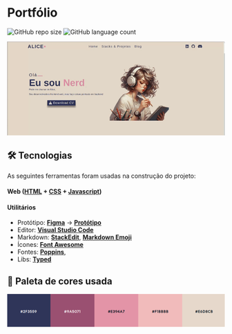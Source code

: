# Portfólio

![GitHub repo size](https://img.shields.io/github/repo-size/Ana-Alice-Honorio/portfolio-alice?style=for-the-badge)
![GitHub language count](https://img.shields.io/github/languages/count/Ana-Alice-Honorio/portfolio-alice?style=for-the-badge)

![primeira página do portfolio](./images/portfolio.gif)

## 🛠 Tecnologias

As seguintes ferramentas foram usadas na construção do projeto:

#### **Web**  ([HTML](https://developer.mozilla.org/en-US/docs/Web/HTML)  +  [CSS](https://developer.mozilla.org/en-US/docs/Web/CSS) + [Javascript](https://developer.mozilla.org/en-US/docs/Web/JavaScript))

#### **Utilitários**

-   Protótipo:  **[Figma](https://www.figma.com/)**  →  **[Protótipo]()**
-   Editor:  **[Visual Studio Code](https://code.visualstudio.com/)**
-   Markdown:  **[StackEdit](https://stackedit.io/)**,  **[Markdown Emoji](https://emojisparacopiar.com/)**
-   Ícones:   **[Font Awesome](https://fontawesome.com/)**
-   Fontes:  **[Poppins](https://fonts.google.com/specimen/Poppins)**,
-   Libs: **[Typed](https://github.com/mattboldt/typed.js/)**

## 🎨 Paleta de cores usada

![paleta de cores](./images/paleta-usada.png)
